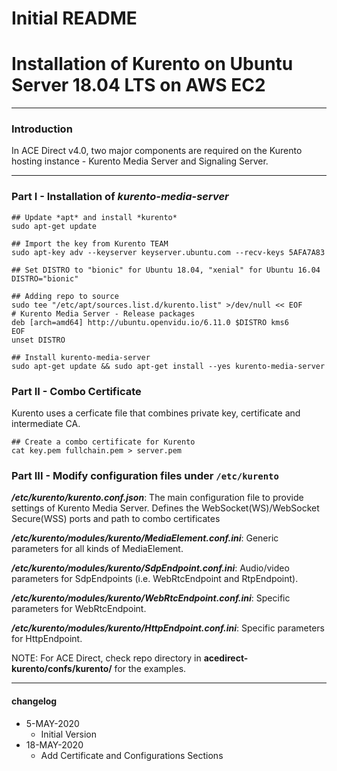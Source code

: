 Initial README
=======
# Installation of Kurento on Ubuntu Server 18.04 LTS on AWS EC2
---
### Introduction
In ACE Direct v4.0, two major components are required on the  Kurento hosting instance - Kurento Media Server and Signaling Server.

---
### Part I - Installation of *kurento-media-server*

    ## Update *apt* and install *kurento*
    sudo apt-get update

    ## Import the key from Kurento TEAM
    sudo apt-key adv --keyserver keyserver.ubuntu.com --recv-keys 5AFA7A83

    ## Set DISTRO to "bionic" for Ubuntu 18.04, "xenial" for Ubuntu 16.04
    DISTRO="bionic"

    ## Adding repo to source
    sudo tee "/etc/apt/sources.list.d/kurento.list" >/dev/null << EOF
    # Kurento Media Server - Release packages
    deb [arch=amd64] http://ubuntu.openvidu.io/6.11.0 $DISTRO kms6
    EOF
    unset DISTRO

    ## Install kurento-media-server
    sudo apt-get update && sudo apt-get install --yes kurento-media-server


### Part II - Combo Certificate
Kurento uses a cerficate file that combines private key, certificate and intermediate CA.

    ## Create a combo certificate for Kurento
    cat key.pem fullchain.pem > server.pem

### Part III - Modify configuration files under `/etc/kurento`

**_/etc/kurento/kurento.conf.json_**: The main configuration file to provide settings of Kurento Media Server. Defines the WebSocket(WS)/WebSocket Secure(WSS) ports and path to combo certificates

**_/etc/kurento/modules/kurento/MediaElement.conf.ini_**: Generic parameters for all kinds of MediaElement.

**_/etc/kurento/modules/kurento/SdpEndpoint.conf.ini_**: Audio/video parameters for SdpEndpoints (i.e. WebRtcEndpoint and RtpEndpoint).

**_/etc/kurento/modules/kurento/WebRtcEndpoint.conf.ini_**: Specific parameters for WebRtcEndpoint.

**_/etc/kurento/modules/kurento/HttpEndpoint.conf.ini_**: Specific parameters for HttpEndpoint.

NOTE: For ACE Direct, check repo directory in **acedirect-kurento/confs/kurento/** for the examples.

---
#### changelog
* 5-MAY-2020
  - Initial Version
* 18-MAY-2020
  - Add Certificate and Configurations Sections
